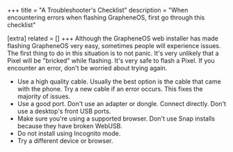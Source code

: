+++
title = "A Troubleshooter's Checklist"
description = "When encountering errors when flashing GrapheneOS, first go through this checklist"

[extra]
related = []
+++
Although the GrapheneOS web installer has made flashing GrapheneOS very easy, sometimes people will experience issues. The first thing to do in this situation is to not panic. It's very unlikely that a Pixel will be "bricked" while flashing. It's very safe to flash a Pixel. If you encounter an error, don't be worried about trying again.

- Use a high quality cable. Usually the best option is the cable that came with the phone. Try a new cable if an error occurs. This fixes the majority of issues.
- Use a good port. Don't use an adapter or dongle. Connect directly. Don't use a desktop's front USB ports.
- Make sure you're using a supported browser. Don't use Snap installs because they have broken WebUSB.
- Do not install using Incognito mode.
- Try a different device or browser.
